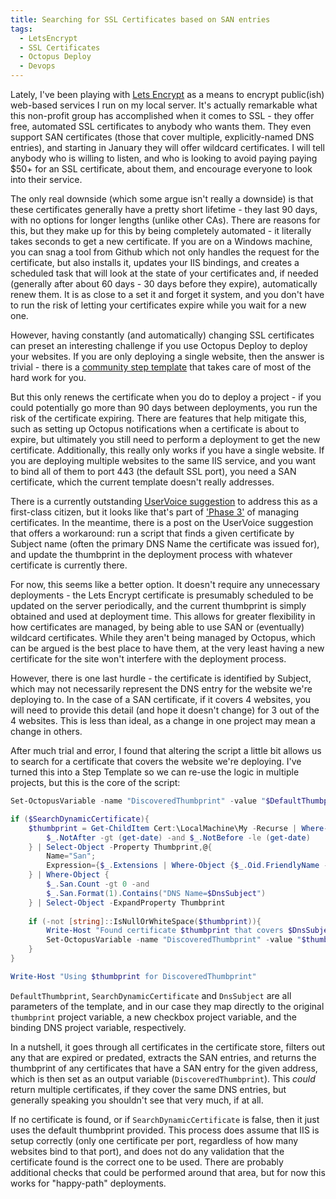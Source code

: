 ```yaml
---
title: Searching for SSL Certificates based on SAN entries
tags:
  - LetsEncrypt
  - SSL Certificates
  - Octopus Deploy
  - Devops
---
```


Lately, I've been playing with [Lets Encrypt](https://letsencrypt.org/) as a means to encrypt public(ish) web-based services I run on my local server. It's actually remarkable what this non-profit group has accomplished when it comes to SSL - they offer free, automated SSL certificates to anybody who wants them. They even support SAN certificates (those that cover multiple, explicitly-named DNS entries), and starting in January they will offer wildcard certificates. I will tell anybody who is willing to listen, and who is looking to avoid paying paying $50+ for an SSL certificate, about them, and encourage everyone to look into their service. <!-- more -->

The only real downside (which some argue isn't really a downside) is that these certificates generally have a pretty short lifetime - they last 90 days, with no options for longer lengths (unlike other CAs). There are reasons for this, but they make up for this by being completely automated - it literally takes seconds to get a new certificate. If you are on a Windows machine, you can snag a tool from Github which not only handles the request for the certificate, but also installs it, updates your IIS bindings, and creates a scheduled task that will look at the state of your certificates and, if needed (generally after about 60 days - 30 days before they expire), automatically renew them. It is as close to a set it and forget it system, and you don't have to run the risk of letting your certificates expire while you wait for a new one.

However, having constantly (and automatically) changing SSL certificates can preset an interesting challenge if you use Octopus Deploy to deploy your websites. If you are only deploying a single website, then the answer is trivial - there is a [community step template](http://library.octopusdeploy.com/step-templates/bc81b8a6-dc56-4769-87b5-650af7a38162/actiontemplate-lets-encrypt-create-ssl-certificate) that takes care of most of the hard work for you. 

But this only renews the certificate when you do to deploy a project - if you could potentially go more than 90 days between deployments, you run the risk of the certificate expiring. There are features that help mitigate this, such as setting up Octopus notifications when a certificate is about to expire, but ultimately you still need to perform a deployment to get the new certificate.
Additionally, this really only works if you have a single website. If you are deploying multiple websites to the same IIS service, and you want to bind all of them to port 443 (the default SSL port), you need a SAN certificate, which the current template doesn't really addresses. 

There is a currently outstanding [UserVoice suggestion](https://octopusdeploy.uservoice.com/forums/170787-general/suggestions/15045072-support-letsncrypt-for-octopus-certificates) to address this as a first-class citizen, but it looks like that's part of ['Phase 3'](https://github.com/OctopusDeploy/Issues/issues/2701) of managing certificates. In the meantime, there is a post on the UserVoice suggestion that offers a workaround: run a script that finds a given certificate by Subject name (often the primary DNS Name the certificate was issued for), and update the thumbprint in the deployment process with whatever certificate is currently there.

For now, this seems like a better option. It doesn't require any unnecessary deployments - the Lets Encrypt certificate is presumably scheduled to be updated on the server periodically, and the current thumbprint is simply obtained and used at deployment time. This allows for greater flexibility in how certificates are managed, by being able to use SAN or (eventually) wildcard certificates. While they aren't being managed by Octopus, which can be argued is the best place to have them, at the very least having a new certificate for the site won't interfere with the deployment process. 

However, there is one last hurdle - the certificate is identified by Subject, which may not necessarily represent the DNS entry for the website we're deploying to. In the case of a SAN certificate, if it covers 4 websites, you will need to provide this detail (and hope it doesn't change) for 3 out of the 4 websites. This is less than ideal, as a change in one project may mean a change in others.

After much trial and error, I found that altering the script a little bit allows us to search for a certificate that covers the website we're deploying. I've turned this into a Step Template so we can re-use the logic in multiple projects, but this is the core of the script:

```powershell
Set-OctopusVariable -name "DiscoveredThumbprint" -value "$DefaultThumbprint"

if ($SearchDynamicCertificate){
    $thumbprint = Get-ChildItem Cert:\LocalMachine\My -Recurse | Where-Object {
        $_.NotAfter -gt (get-date) -and $_.NotBefore -le (get-date)
    } | Select-Object -Property Thumbprint,@{
        Name="San";
        Expression={$_.Extensions | Where-Object {$_.Oid.FriendlyName -eq "subject alternative name"}}
    } | Where-Object {
        $_.San.Count -gt 0 -and 
        $_.San.Format(1).Contains("DNS Name=$DnsSubject")
    } | Select-Object -ExpandProperty Thumbprint
    
    if (-not [string]::IsNullOrWhiteSpace($thumbprint)){
        Write-Host "Found certificate $thumbprint that covers $DnsSubject"
        Set-OctopusVariable -name "DiscoveredThumbprint" -value "$thumbprint"
    }
}

Write-Host "Using $thumbprint for DiscoveredThumbprint"
```

`DefaultThumbprint`, `SearchDynamicCertificate` and `DnsSubject` are all parameters of the template, and in our case they map directly to the original `thumbprint` project variable, a new checkbox project variable, and the binding DNS project variable, respectively. 

In a nutshell, it goes through all certificates in the certificate store, filters out any that are expired or predated, extracts the SAN entries, and returns the thumbprint of any certificates that have a SAN entry for the given address, which is then set as an output variable (`DiscoveredThumbprint`). This _could_ return multiple certificates, if they cover the same DNS entries, but generally speaking you shouldn't see that very much, if at all.

If no certificate is found, or if `SearchDynamicCertificate` is false, then it just uses the default thumbprint provided. This process does assume that IIS is setup correctly (only one certificate per port, regardless of how many websites bind to that port), and does not do any validation that the certificate found is the correct one to be used. There are probably additional checks that could be performed around that area, but for now this works for "happy-path" deployments.